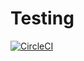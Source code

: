 # Testing
[![CircleCI](https://circleci.com/gh/janssenongaigui/hello.svg?style=svg)](https://circleci.com/gh/janssenongaigui/hello)
